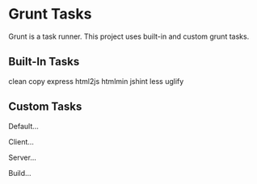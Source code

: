 # Grunt Tasks
Grunt is a task runner.
This project uses built-in and custom grunt tasks.

## Built-In Tasks
clean
copy
express
html2js
htmlmin
jshint
less
uglify

## Custom Tasks
Default...

Client...

Server...

Build...
